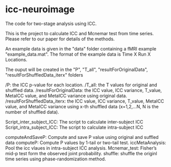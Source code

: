 # icc-neuroimage
The code for two-stage analysis using ICC.

This is the project to calculate ICC and Mcnemar test from time series.
Please refer to our paper for details of the methods.

An example data is given in the "data" folder containing a fMRI example "example_data.mat".
The format of the example data is Time X Run X Locations.

The ouput will be created in the "P", "T_all", "resultForOriginalData", "resultForShuffledData_iterx" folders 

/P: the ICC p-value for each location.
/T_all: the T values for original and shuffled data.
/resultForOriginalData: the ICC value, ICC variance, T_value, MetaICC value, and MetaICC variance using original data.
/resultForShuffledData_iterx: the ICC value, ICC variance, T_value, MetaICC value, and MetaICC variance using x-th shuffled data (x=1,2,...N, N is the number of shuffled data).

Script_inter_subject_ICC: The script to calculate inter-subject ICC 
Script_intra_subject_ICC: The script to calculate intra-subject ICC 

computeAndSaveP: Compute and save P value using original and suffled data
computeP: Compute P values by 1-tail or two-tail test.
iccMetaAnalysis: Pool the icc vlaues in intra-subject ICC analysis.
Mcnemar_test:  Fisher’s mid-p test form the observed joint probability.
shuffle: shuffle the originl time series using phase-randomization method.


